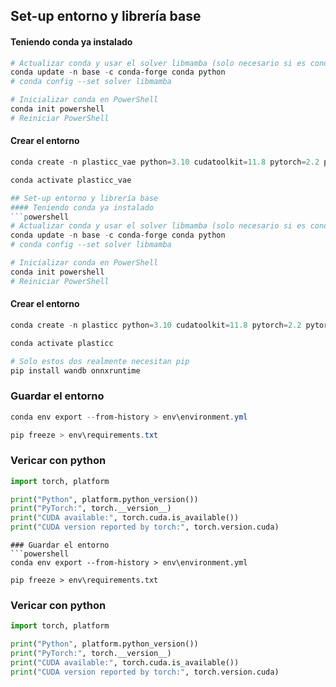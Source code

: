 ## Set-up entorno y librería base
#### Teniendo conda ya instalado
```powershell
# Actualizar conda y usar el solver libmamba (solo necesario si es conda --version <= 23.10)
conda update -n base -c conda-forge conda python
# conda config --set solver libmamba       

# Inicializar conda en PowerShell
conda init powershell
# Reiniciar PowerShell
```
#### Crear el entorno
```powershell
conda create -n plasticc_vae python=3.10 cudatoolkit=11.8 pytorch=2.2 pytorch-cuda=11.8 -c pytorch -c nvidia -c conda-forge

conda activate plasticc_vae

## Set-up entorno y librería base
#### Teniendo conda ya instalado
```powershell
# Actualizar conda y usar el solver libmamba (solo necesario si es conda --version <= 23.10)
conda update -n base -c conda-forge conda python
# conda config --set solver libmamba       

# Inicializar conda en PowerShell
conda init powershell
# Reiniciar PowerShell
```
#### Crear el entorno
```powershell
conda create -n plasticc python=3.10 cudatoolkit=11.8 pytorch=2.2 pytorch-cuda=11.8 pytorch-lightning=2.2 numpy=1.26.4 pandas scikit-learn matplotlib astropy umap-learn onnx -c pytorch -c nvidia -c conda-forge

conda activate plasticc

# Solo estos dos realmente necesitan pip
pip install wandb onnxruntime
```
### Guardar el entorno
```powershell
conda env export --from-history > env\environment.yml

pip freeze > env\requirements.txt
```

### Vericar con python
```python
import torch, platform

print("Python", platform.python_version())
print("PyTorch:", torch.__version__)
print("CUDA available:", torch.cuda.is_available())
print("CUDA version reported by torch:", torch.version.cuda)
```

```
### Guardar el entorno
```powershell
conda env export --from-history > env\environment.yml

pip freeze > env\requirements.txt
```

### Vericar con python
```python
import torch, platform

print("Python", platform.python_version())
print("PyTorch:", torch.__version__)
print("CUDA available:", torch.cuda.is_available())
print("CUDA version reported by torch:", torch.version.cuda)
```
